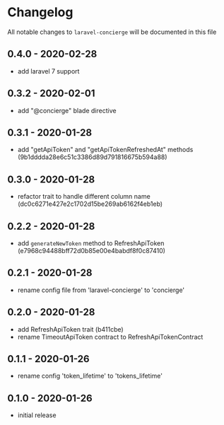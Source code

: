# Changelog

All notable changes to `laravel-concierge` will be documented in this file

## 0.4.0 - 2020-02-28

- add laravel 7 support

## 0.3.2 - 2020-02-01

- add "@concierge" blade directive

## 0.3.1 - 2020-01-28

- add "getApiToken" and "getApiTokenRefreshedAt" methods (9b1dddda28e6c51c3386d89d791816675b594a88)

## 0.3.0 - 2020-01-28

- refactor trait to handle different column name (dc0c6271e427e2c1702d15be269ab6162f4eb1eb)

## 0.2.2 - 2020-01-28

- add `generateNewToken` method to RefreshApiToken (e7968c94488bff72d0b85e00e4babdf8f0c87410)

## 0.2.1 - 2020-01-28

- rename config file from 'laravel-concierge' to 'concierge'

## 0.2.0 - 2020-01-28

- add RefreshApiToken trait (b411cbe)
- rename TimeoutApiToken contract to RefreshApiTokenContract

## 0.1.1 - 2020-01-26

- rename config 'token_lifetime' to 'tokens_lifetime'

## 0.1.0 - 2020-01-26

- initial release
